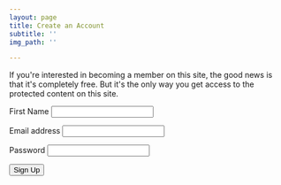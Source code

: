 ```yaml
---
layout: page
title: Create an Account
subtitle: ''
img_path: ''

---
```

If you're interested in becoming a member on this site, the good news is that it's completely free. But it's the only way you get access to the protected content on this site.

<form name="signup-form" method="POST" id="signup-form" class="contact-form" ms-signup="true">
<p class="form-row">
<label class="form-label">First Name</label>
<input type="text" name="first-name" class="form-input" ms-field="first-name">
</p>
<p class="form-row">
<label class="form-label">Email address</label>
<input type="email" name="email" class="form-input" ms-field="email">
</p>
<p class="form-row">
<label class="form-label">Password</label>
<input type="password" name="password" class="form-input" ms-field="password">
</p>
<input type="hidden" name="form-name" value="signup-form" />
<p class="form-row form-submit">
<button type="submit" class="button">Sign Up</button>
</p>
</form>